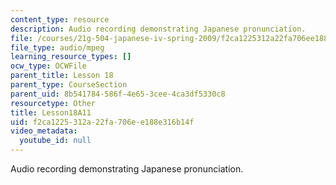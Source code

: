 ```yaml
---
content_type: resource
description: Audio recording demonstrating Japanese pronunciation.
file: /courses/21g-504-japanese-iv-spring-2009/f2ca1225312a22fa706ee188e316b14f_Lesson18A11.mp3
file_type: audio/mpeg
learning_resource_types: []
ocw_type: OCWFile
parent_title: Lesson 18
parent_type: CourseSection
parent_uid: 8b541784-586f-4e65-3cee-4ca3df5330c8
resourcetype: Other
title: Lesson18A11
uid: f2ca1225-312a-22fa-706e-e188e316b14f
video_metadata:
  youtube_id: null
---
```

Audio recording demonstrating Japanese pronunciation.